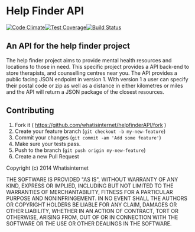 Help Finder API
=============
[![Code Climate](https://codeclimate.com/github/whatisinternet/helpfinderAPI/badges/gpa.svg)](https://codeclimate.com/github/whatisinternet/helpfinder-api)[![Test Coverage](https://codeclimate.com/github/whatisinternet/helpfinderAPI/badges/coverage.svg)](https://codeclimate.com/github/whatisinternet/helpfinder-api)[![Build Status](https://travis-ci.org/whatisinternet/helpfinderAPI.svg?branch=master)](https://travis-ci.org/whatisinternet/helpfinder-api)

## An API for the help finder project

The help finder project aims to provide mental health resources and locations to those in need. This specific project provides a API back-end to store therapists, and counselling centres near you. The API provides a public facing JSON endpoint in version 1. With version 1 a user can specify their postal code or zip as well as a distance in either kilometres or miles and the API will return a JSON package of the closest resources.

## Contributing

1. Fork it ( https://github.com/whatisinternet/helpfinderAPI/fork )
2. Create your feature branch (`git checkout -b my-new-feature`)
3. Commit your changes (`git commit -am 'Add some feature'`)
4. Make sure your tests pass.
5. Push to the branch (`git push origin my-new-feature`)
6. Create a new Pull Request

Copyright (c) 2014 Whatisinternet

THE SOFTWARE IS PROVIDED "AS IS", WITHOUT WARRANTY OF ANY KIND,
EXPRESS OR IMPLIED, INCLUDING BUT NOT LIMITED TO THE WARRANTIES OF
MERCHANTABILITY, FITNESS FOR A PARTICULAR PURPOSE AND
NONINFRINGEMENT. IN NO EVENT SHALL THE AUTHORS OR COPYRIGHT HOLDERS BE
LIABLE FOR ANY CLAIM, DAMAGES OR OTHER LIABILITY, WHETHER IN AN ACTION
OF CONTRACT, TORT OR OTHERWISE, ARISING FROM, OUT OF OR IN CONNECTION
WITH THE SOFTWARE OR THE USE OR OTHER DEALINGS IN THE SOFTWARE.